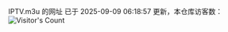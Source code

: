 IPTV.m3u 的网址 已于 2025-09-09 06:18:57 更新，本仓库访客数：![Visitor's Count](https://profile-counter.glitch.me/hero1898_tv/count.svg)
